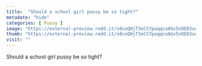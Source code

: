```yaml
---
title:  "Should a school girl pussy be so tight?"
metadate: "hide"
categories: [ Pussy ]
image: "https://external-preview.redd.it/s0ceQHjT3eCS7paqqcoAGv5nOED3udtkqVlbGernvSM.jpg?auto=webp&s=dc18fcec2f6b92c2ffa7c37b3b49ce1e22e597a2"
thumb: "https://external-preview.redd.it/s0ceQHjT3eCS7paqqcoAGv5nOED3udtkqVlbGernvSM.jpg?width=1080&crop=smart&auto=webp&s=730f27f02f37a7b2c8e0537993b3979d8932b53f"
visit: ""
---
```

Should a school girl pussy be so tight?

